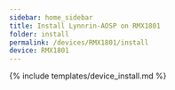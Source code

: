 ```yaml
---
sidebar: home_sidebar
title: Install Lynnrin-AOSP on RMX1801
folder: install
permalink: /devices/RMX1801/install
device: RMX1801
---
```

{% include templates/device_install.md %}
